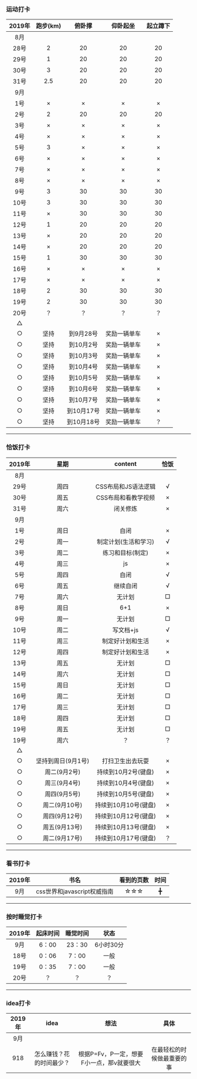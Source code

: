 ### 运动打卡
2019年 | 跑步(km) | 俯卧撑 | 仰卧起坐 | 起立蹲下
:-: | :-: | :-: | :-: | :-:
8月 |  |  |  | 
28号 | 2 | 20 | 20 | 20| 
29号 | 1| 20 | 20 | 20|
30号 | 3| 20 | 20 | 20|
31号 | 2.5| 20 | 20 | 20|
9月 |  |  |  | 
1号 | × | × | × | × |
2号 | 2| 20 | 20 | 20|
3号 | × | × | × | × |
4号 | × | × | × | × |
5号 | 3 | × | × | × |
6号 | ×  | × | × | × |
7号 | ×  | × | × | × |
8号 | ×  | × | × | × |
9号 | 3| 30 | 30 | 30|
10号 | 3| 30 | 30 | 30|
11号 | ×| 30 | 30 | 30|
12号 | 1| 20 | 20 | 20|
13号 | ×| 20 | 20 | 20|
14号 | ×| 20 | 20 | 20|
15号 | 1| 30 | 30 | 30|
16号 | ×  | × | × | × |
17号 | ×  | × | × | × |
18号 | 2  | 30 | 30 | 30 |
19号 | 2  | 30 | 30 | 30 |
20号 | ？| ？ | ？ | ？|
△ |  |  |  | 
○ | 坚持 | 到9月28号 | 奖励一辆单车 | ×
○ | 坚持 | 到10月2号 | 奖励一辆单车 | ×
○ | 坚持 | 到10月3号 | 奖励一辆单车 | ×
○ | 坚持 | 到10月4号 | 奖励一辆单车 | ×
○ | 坚持 | 到10月5号 | 奖励一辆单车 | ×
○ | 坚持 | 到10月6号 | 奖励一辆单车 | ×
○ | 坚持 | 到10月7号 | 奖励一辆单车 | ×
○ | 坚持 | 到10月17号 | 奖励一辆单车 | ×
○ | 坚持 | 到10月18号 | 奖励一辆单车 | ？
<hr>

### 恰饭打卡
2019年 | 星期 | content | 恰饭
 :-: | :-: | :-: | :-:
8月 |  |  | 
29号 | 周四 | CSS布局和JS语法逻辑 | √
30号 | 周五 | CSS布局和看教学视频 | ×
31号 | 周六 | 闭关修炼 |×
9月 |  |  | 
1号 | 周日 | 自闭 | ×
2号 | 周一 | 制定计划(生活和学习) |√
3号 | 周二 | 练习和目标(制定) |×
4号 | 周三 | js |×
5号 | 周四 | 自闭 |√
6号 | 周五 | 继续自闭 |√
7号 | 周六 | 无计划 |□
8号 | 周日 | 6+1 |×
9号 | 周一 | 无计划 |□
10号 | 周二 | 写文档+js |√
11号 | 周三 | 制定好计划和生活 |×
12号 | 周四 | 制定好计划和生活 |×
13号 | 周五 | 无计划 |□
14号 | 周六 | 无计划 |□
15号 | 周日 | 无计划 |□
16号 | 周二 | 无计划 |□
17号 | 周三 | 无计划 |□
18号 | 周四 | 无计划 |□
19号 | 周五 | 无计划 |□
19号 | 周六| ？ |？
△ |  |  |
○ | 坚持到周日(9月1号) | 打扫卫生出去玩耍 | ×
○ | 周二(9月2号) | 持续到10月2号(键盘) |×
○ | 周三(9月4号) | 持续到10月4号(键盘) |×
○ | 周四(9月5号) | 持续到10月5号(键盘) |×
○ | 周二(9月10号) | 持续到10月10号(键盘) |×
○ | 周四(9月12号) | 持续到10月12号(键盘) |×
○ | 周五(9月13号) | 持续到10月13号(键盘) |×
○ | 周二(9月17号) | 持续到10月17号(键盘) |？
<hr>

### 看书打卡
2019年 | 书名 | 看到的页数 | 时间
 :-: | :-: | :-: | :-:
9月 | css世界和javascript权威指南  | ☆☆☆ | ╋
<hr>

### 按时睡觉打卡
2019年 | 起床时间 | 睡觉时间 | 状态
 :-: | :-: | :-: | :-:
9月 | 6：00 | 23：30 | 6小时30分
18号 | 0：06 | 7：00 | 一般
19号 | 0：35 | 7：00 | 一般
20号 |？ | ？ | ？
<hr>

### idea打卡

2019年 | idea | 想法 | 具体
 :-: | :-: | :-: | :-:
9月 |  |  |
918 | 怎么赚钱？花的时间最少？ | 根据P=Fv，P一定，想要F小一点，那v就要很大 | 在最轻松的时候做最重要的事